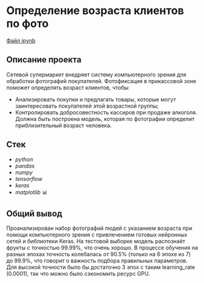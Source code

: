 # Определение возраста клиентов по фото

[Файл ipynb](https://github.com/oleggrigoryev/public_projects/blob/main/computer_vision/notebook_CV_oleggrigoryev_public.ipynb)

## Описание проекта

Сетевой супермаркет внедряет систему компьютерного зрения для обработки фотографий покупателей. Фотофиксация в прикассовой зоне поможет определять возраст клиентов, чтобы:
- Анализировать покупки и предлагать товары, которые могут заинтересовать покупателей этой возрастной группы;
- Контролировать добросовестность кассиров при продаже алкоголя. Должна быть построена модель, которая по фотографии определит приблизительный возраст человека.




## Стек

- _python_
- _pandas_
- _numpy_
- _tensorflow_
- _keras_
- _matplotlib_ 📊

## Общий вывод

Проанализирован набор фотографий людей с указанием возраста при помощи компьютерного зрения с привлечением готовых нейронных сетей и библиотеки Keras.
На тестовой выборке модель распознаёт фрукты с точностью 99.99%, что очень хорошо. В процессе обучения на разных эпохах точность колебалась от 90.5% (только на 6 эпохе из 7) до 99.9%, что говорит о важность подбора правильных параметров. Для высокой точности было бы достаточно 3 эпох с таким learning_rate (0.0001), так что можно было сэкономить ресурс GPU.

